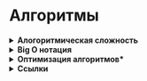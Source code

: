 <h1>Алгоритмы</h1>

[//]: # (Алогоритмическая сложность todo: доработать)
<details><summary><b>Алогоритмическая сложность</b></summary><p>

Вычислительная сложность (алгоритмическая сложность) - понятие, обозначающее функцию зависимости объема работы алгоритма от размера обрабатываемых данных.

Пытается ответить на центральный вопрос разработки алгоритмов: как изменится время исполнения и объем занятой памяти в зависимости от размера входных данных?

<br></p>
</details>

[//]: # (Big O нотация todo: доработать)
<details><summary><b>Big O нотация</b></summary><p>

Big O нотация — нужна для описания сложности алгоритмов.

Big O – это мера эффективности «в худшем случае», верхняя граница того, сколько времени потребуется для выполнения задачи, или сколько памяти для этого необходимо. Например, поиск элемента в несортированном списке имеет значение O(n).

Алгоритмы описывают с помощью двух характеристик — времени и памяти.

**Время**
- Когда говорят о `Time Complexity` — речь идёт именно о количестве операций.
- Проблема: секунды, минуты и часы — это не очень показательные единицы измерения. 
- Кроме того, время работы алгоритма зависит от железа, на котором он выполняется, и других внешних факторов. 
- Поэтому время считают не в секундах и часах, а в `количестве операций, которые алгоритм совершит`.
- в О-нотации на операции с одной или двумя переменными вроде i++, a * b, a / 1024, max(a,b) уходит всего одна единица времени.

**Память**
- объём оперативной памяти, который потребуется алгоритму для работы. 
- Потребление памяти обычно называется `Space Complexity` или просто `Space`, редко `Memory`.
- Одна переменная — это одна ячейка памяти, а массив с тысячей ячеек — тысяча ячеек памяти.
- Все ячейки считаются равноценными. Например, int a на 4 байта и double b на 8 байт имеют один вес.
- `in-place` — алгоритмы, которые используют исходный массив как рабочее пространство. Они потребляют мало памяти и создают одиночные переменные — без копий исходного массива и промежуточных структур данных. 
- `out-of-place` — алгоритмы, требующие дополнительной памяти, называют. 
- Прежде чем использовать алгоритм, надо понять, хватит ли на него памяти, и если нет — поискать менее прожорливые альтернативы.

При расчёте Big O Notation используют **два правила**:
- Константы откидываются. 
  - Нас интересует только часть формулы, которая зависит от размера входных данных. Проще говоря, это само число n, его степени, логарифмы, факториалы и экспоненты, где число находится в степени n.
- Если в O есть сумма, нас интересует самое быстрорастущее слагаемое. 
  - Это называется асимптотической оценкой сложности

**Сценарии работы алгоритмов**
- У каждого алгоритма есть худший, средний и лучший сценарии работы — в зависимости от того, насколько удачно выбраны входные данные. Часто их называют случаями.
- `Худший случай `(worst case) — это когда входные данные требуют максимальных затрат времени и памяти.
- `Лучший случай` (best case) — полная противоположность worst case, самые удачные входные данные.
  - Правильно отсортированный массив, с которым алгоритму сортировки вообще ничего делать не нужно. В случае поиска — когда алгоритм находит нужный элемент с первого раза.
- `Средний случай` (average case) 
  - между best case и worst case, но далеко не всегда понятно, где именно. 
  - Часто он совпадает с worst case 
  - всегда хуже best case, если best case не совпадает с worst case. Да, иногда они совпадают.
  - Как определяют средний случай? Считают статистически усреднённый результат: берут алгоритм, прокручивают его с разными данными, составляют сводку результатов и смотрят, вокруг какой функции распределились результаты. В общем, расчёт average case — дело сложное.

Алгоритмы
- Линейный поиск - сравнивать значения одно за другим.  работает с любыми массивами. Сложность  O(n^2)
- Бинарный поиск - упорядочить массив, потом открыть по середине и смотреть - нужно больше или меньше. Телефонный справочник.  работает только с отсортированныйми массивами, Сложность  O(n)
- 

Опредеелние сложности алгоритма
- На глаз
- амортизационный анализ (разновидность "На глаз")
  - если на X «дешёвых» операций (например, с O(1)) приходится одна «дорогая» (например, с O(n)), то на большом количестве операций суммарная сложность получится неотличимой от O(1).
- для оценки сложности рекурсивных алгоритмов широко используют мастер-теорему.
  - По сути, это набор правил по оценке сложности. Он учитывает, сколько новых ветвей рекурсии создаётся на каждом шаге и на сколько частей дробятся данные в каждом шаге рекурсии. Это если вкратце.
- Метод Монте-Карло
  - применяют довольно редко — только если первые два применить невозможно. Особенно часто с его помощью описывают производительность систем, состоящих из множества алгоритмов.
  - Суть метода: берём алгоритм и гоняем его на случайных данных разного размера, замеряем время и память. Полученные измерения выкладываем на отдельные графики для памяти и времени. А затем автоматически вычисляется функция, которая лучше всего описывает полученное облако точек.


Каки ещё есть оценки сложности нотаций
- Big O обозначает верхнюю границу сложности алгоритма. Это идеальный инструмент для поиска worst case.
- Big Omega (которая пишется как подкова) обозначает нижнюю границу сложности, и её правильнее использовать для поиска best case.
- Big Theta (пишется как О с чёрточкой) располагается между О и омегой и показывает точную функцию сложности алгоритма. С её помощью правильнее искать average case.
- Small o и Small omega находятся по краям этой иерархии и используются в основном для сравнения алгоритмов между собой.

**Ссылки**
- [Habr - Big O](https://habr.com/ru/post/444594/)
- [Big O Notation: что это такое и как её посчитать](https://skillbox.ru/media/code/big-o-notation-chto-eto-takoe-i-kak-eye-poschitat/)
- [Proglib - Big O нотация: что это такое и почему ее обязательно нужно знать каждому программисту](https://proglib.io/p/big-o-notaciya-chto-eto-takoe-i-pochemu-ee-obyazatelno-nuzhno-znat-kazhdomu-programmistu-2022-02-17)

<br></p>
</details>


[//]: # (Оптимизация алгоритмов todo: доработать)
<details><summary><b>Оптимизация алгоритмов*</b></summary><p>

Вообще не очень понятно о чём речь.

Ну, например есть такая статья: [techrocks.ru - Оптимизация программного кода](https://techrocks.ru/2019/01/25/code-optimization-tips/)


<br></p>
</details>

[//]: # (Ссылки)
<details><summary><b>Ссылки</b></summary><p>


- [Алгоритмическая сложность](https://tproger.ru/translations/algorithms-and-data-structures)
- [Сортировки. Пузырьковая сортировка/фильтрация](https://tproger.ru/translations/sorting-for-beginners)
- [Бинарное дерево](https://tproger.ru/translations/binary-search-tree-for-beginners)

<br></p>
</details>